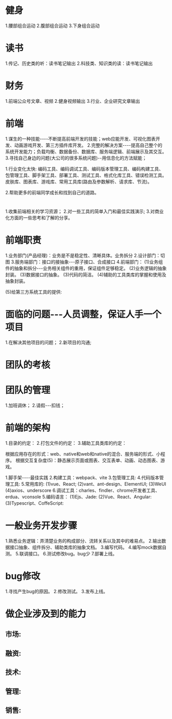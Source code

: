 # 健身
1.腰部组合运动
2.腹部组合运动
3.下身组合运动

# 读书
1.传记、历史类的听：读书笔记输出
2.科技类、知识类的读：读书笔记输出

# 财务
1.前端公众号文章、视频
2.健身视频输出
3.行业、企业研究文章输出

# 前端
1.谋生的一种技能----不断提高前端开发的技能；web应能开发、可视化图表开发、动画游戏开发、第三方插件库开发。
2.完整的解决方案----提高自己整个的系统开发能力；负载均衡、数据备份、数据库、服务端逻辑、前端展示及其交互。
3.寻找自己身边的问题(大公司的很多系统问题)--用信息化的方法赋能；

1.行业变化太快: 编码工具、编码调试工具、编码版本管理工具、编码构建工具、包管理工具、脚手架工具、部署工具、测试工具、格式化库工具、错误检测工具。
  皮肤库、图表库、游戏库、常用工具库(路由及参数解析、请求库、节流)。

2.帮助更多的前端同学成长和找到自己的道路。  

# 
1.收集前端相关的学习资源；
2.对一些工具的简单入门和最佳实践演示;
3.对商业化方面的一些思考和了解的分享。

# 前端职责
1.业务部门(产品经理)：业务是不是稳定性、清晰具体。业务拆分
2.设计部门：切图
3.服务端部门：接口的接抽象---原子接口、合成接口
4.前端部门：
  (1)业务组件的抽象和拆分---业务相关组件的重用，保证组件足够稳定。
  (2)业务逻辑的抽象封装。
  (3)数据接口的抽象。
  (3)代码的简洁。
  (4)辅助的工具类库的掌握和使用及抽象封装。
  
  (5)给第三方系统工具的提供:

# 面临的问题---人员调整，保证人手一个项目
1.在解决其他项目的问题；
2.新项目的沟通;

# 团队的考核
# 团队的管理  
1.加班调休；
2.请假---扣钱；

# 前端的架构
1.目录的约定：
2.打包文件的约定：
3.辅助工具类库的约定：

根据应用存在的形式：web、native和web和native的混合、服务端的形式、小程序。
根据交互复杂度(5)：静态展示页面或图表、交互表单、动画、动态图表、游戏。

1.脚手架----最佳实践
2.构建工具：webpack、vite
3.包管理工具:
4.代码版本管理工具:
5.常用库的: 
  (1)vue、React;
  (2)vant、ant-design、ElementUI;
  (3)WeUI
  (4)axios、underscore
6.调试工具：charles、findler、chrome开发者工具、erdua、vconsole
5.编码语言：
  (1)Ejs、Jade: 
  (2)Vue、React、Angular:
  (3)Typescript、CoffeScript:

# 一般业务开发步骤
1.熟悉业务逻辑：弄清楚业务的构成部分、流转关系以及其中的难易点。
2.输出数据接口抽象、组件拆分、辅助类库的抽象文档。
3.编写代码。
4.编写mock数据自测。
5.联调接口。
6.测试修改bug。bug少
7.部署上线。

# bug修改
1.寻找产生bug的原因。
2.修改测试。
3.发布上线。

# 做企业涉及到的能力
## 市场:
## 融资:
## 技术:
## 管理:
## 销售:




